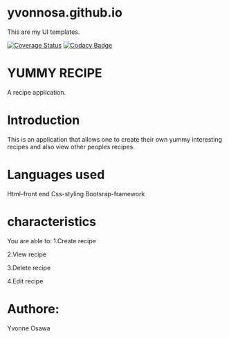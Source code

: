 # yvonnosa.github.io
This are my UI templates.

[![Coverage Status](https://coveralls.io/repos/github/yvonnosa/yvonnosa.github.io/badge.svg?branch=master)](https://coveralls.io/github/yvonnosa/yvonnosa.github.io?branch=master)
[![Codacy Badge](https://api.codacy.com/project/badge/Grade/6b484026378f4c949de042d37efe0cb0)](https://www.codacy.com/app/yvonnosa/yvonnosa.github.io?utm_source=github.com&amp;utm_medium=referral&amp;utm_content=yvonnosa/yvonnosa.github.io&amp;utm_campaign=Badge_Grade)

# YUMMY RECIPE

A recipe application.

# Introduction

This is an application that allows one to create their own yummy interesting recipes and also view other peoples recipes.

# Languages used

Html-front end
Css-styling
Bootsrap-framework

# characteristics

You are able to:
1.Create recipe

2.View recipe

3.Delete recipe

4.Edit recipe

# Authore:

Yvonne Osawa
